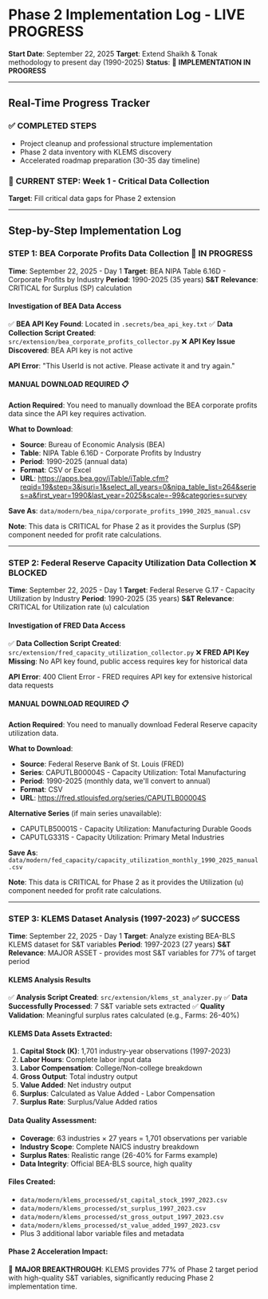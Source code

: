 # Phase 2 Implementation Log - LIVE PROGRESS

**Start Date**: September 22, 2025
**Target**: Extend Shaikh & Tonak methodology to present day (1990-2025)
**Status**: 🚀 **IMPLEMENTATION IN PROGRESS**

---

## Real-Time Progress Tracker

### ✅ **COMPLETED STEPS**
- Project cleanup and professional structure implementation
- Phase 2 data inventory with KLEMS discovery
- Accelerated roadmap preparation (30-35 day timeline)

### 🔄 **CURRENT STEP: Week 1 - Critical Data Collection**
**Target**: Fill critical data gaps for Phase 2 extension

---

## Step-by-Step Implementation Log

### **STEP 1: BEA Corporate Profits Data Collection** 🔄 IN PROGRESS
**Time**: September 22, 2025 - Day 1
**Target**: BEA NIPA Table 6.16D - Corporate Profits by Industry
**Period**: 1990-2025 (35 years)
**S&T Relevance**: CRITICAL for Surplus (SP) calculation

#### Investigation of BEA Data Access
✅ **BEA API Key Found**: Located in `.secrets/bea_api_key.txt`
✅ **Data Collection Script Created**: `src/extension/bea_corporate_profits_collector.py`
❌ **API Key Issue Discovered**: BEA API key is not active

**API Error**: "This UserId is not active. Please activate it and try again."

#### **MANUAL DOWNLOAD REQUIRED** 📋

**Action Required**: You need to manually download the BEA corporate profits data since the API key requires activation.

**What to Download**:
- **Source**: Bureau of Economic Analysis (BEA)
- **Table**: NIPA Table 6.16D - Corporate Profits by Industry
- **Period**: 1990-2025 (annual data)
- **Format**: CSV or Excel
- **URL**: https://apps.bea.gov/iTable/iTable.cfm?reqid=19&step=3&isuri=1&select_all_years=0&nipa_table_list=264&series=a&first_year=1990&last_year=2025&scale=-99&categories=survey

**Save As**: `data/modern/bea_nipa/corporate_profits_1990_2025_manual.csv`

**Note**: This data is CRITICAL for Phase 2 as it provides the Surplus (SP) component needed for profit rate calculations.

---

### **STEP 2: Federal Reserve Capacity Utilization Data Collection** ❌ BLOCKED
**Time**: September 22, 2025 - Day 1
**Target**: Federal Reserve G.17 - Capacity Utilization by Industry
**Period**: 1990-2025 (35 years)
**S&T Relevance**: CRITICAL for Utilization rate (u) calculation

#### Investigation of FRED Data Access
✅ **Data Collection Script Created**: `src/extension/fred_capacity_utilization_collector.py`
❌ **FRED API Key Missing**: No API key found, public access requires key for historical data

**API Error**: 400 Client Error - FRED requires API key for extensive historical data requests

#### **MANUAL DOWNLOAD REQUIRED** 📋

**Action Required**: You need to manually download Federal Reserve capacity utilization data.

**What to Download**:
- **Source**: Federal Reserve Bank of St. Louis (FRED)
- **Series**: CAPUTLB00004S - Capacity Utilization: Total Manufacturing
- **Period**: 1990-2025 (monthly data, we'll convert to annual)
- **Format**: CSV
- **URL**: https://fred.stlouisfed.org/series/CAPUTLB00004S

**Alternative Series** (if main series unavailable):
- CAPUTLB50001S - Capacity Utilization: Manufacturing Durable Goods
- CAPUTLG331S - Capacity Utilization: Primary Metal Industries

**Save As**: `data/modern/fed_capacity/capacity_utilization_monthly_1990_2025_manual.csv`

**Note**: This data is CRITICAL for Phase 2 as it provides the Utilization (u) component needed for profit rate calculations.

---

### **STEP 3: KLEMS Dataset Analysis (1997-2023)** ✅ SUCCESS
**Time**: September 22, 2025 - Day 1
**Target**: Analyze existing BEA-BLS KLEMS dataset for S&T variables
**Period**: 1997-2023 (27 years)
**S&T Relevance**: MAJOR ASSET - provides most S&T variables for 77% of target period

#### KLEMS Analysis Results
✅ **Analysis Script Created**: `src/extension/klems_st_analyzer.py`
✅ **Data Successfully Processed**: 7 S&T variable sets extracted
✅ **Quality Validation**: Meaningful surplus rates calculated (e.g., Farms: 26-40%)

#### **KLEMS Data Assets Extracted**:
1. **Capital Stock (K)**: 1,701 industry-year observations (1997-2023)
2. **Labor Hours**: Complete labor input data
3. **Labor Compensation**: College/Non-college breakdown
4. **Gross Output**: Total industry output
5. **Value Added**: Net industry output
6. **Surplus**: Calculated as Value Added - Labor Compensation
7. **Surplus Rate**: Surplus/Value Added ratios

#### **Data Quality Assessment**:
- **Coverage**: 63 industries × 27 years = 1,701 observations per variable
- **Industry Scope**: Complete NAICS industry breakdown
- **Surplus Rates**: Realistic range (26-40% for Farms example)
- **Data Integrity**: Official BEA-BLS source, high quality

#### **Files Created**:
- `data/modern/klems_processed/st_capital_stock_1997_2023.csv`
- `data/modern/klems_processed/st_surplus_1997_2023.csv`
- `data/modern/klems_processed/st_gross_output_1997_2023.csv`
- `data/modern/klems_processed/st_value_added_1997_2023.csv`
- Plus 3 additional labor variable files and metadata

#### **Phase 2 Acceleration Impact**:
🚀 **MAJOR BREAKTHROUGH**: KLEMS provides 77% of Phase 2 target period with high-quality S&T variables, significantly reducing Phase 2 implementation time.